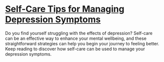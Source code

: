 
# [Self-Care Tips for Managing Depression Symptoms](https://www.mindhaste.com/t/depression/self-care-tips-for-managing-depression-symptoms-387)

Do you find yourself struggling with the effects of depression? Self-care can be an effective way to enhance your mental wellbeing, and these straightforward strategies can help you begin your journey to feeling better. Keep reading to discover how self-care can be used to manage your depression symptoms.
    